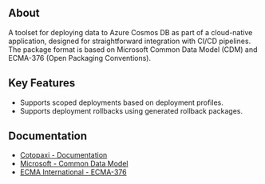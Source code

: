 ## About

A toolset for deploying data to Azure Cosmos DB as part of a cloud-native application, designed for straightforward integration with CI/CD pipelines. The package format is based on Microsoft Common Data Model (CDM) and ECMA-376 (Open Packaging Conventions).

## Key Features

- Supports scoped deployments based on deployment profiles.
- Supports deployment rollbacks using generated rollback packages.

## Documentation

- [Cotopaxi - Documentation](https://alexanderkozlenko.github.io/cotopaxi)
- [Microsoft - Common Data Model](https://learn.microsoft.com/en-us/common-data-model)
- [ECMA International - ECMA-376](https://ecma-international.org/publications-and-standards/standards/ecma-376)
